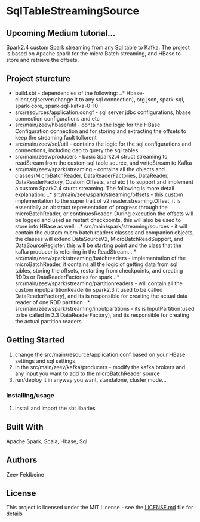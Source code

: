 # SqlTableStreamingSource

## Upcoming Medium tutorial... 

Spark2.4 custom Spark streaming from any Sql table to Kafka. 
The project is based on Apache spark for the micro Batch streaming, and HBase to store and retrieve the offsets.

## Project sturcture

 * build.sbt - dependencies of the following:
 ..* Hbase-client,sqlserver(change it to any sql connection), org.json, spark-sql, spark-core, spark-sql-kafka-0-10
 * src/resources/application.congf - sql server jdbc configurations, hbase connection configurations and etc
 * src/main/zeev/hbase/util - contains the logic for the HBase Configuration connection and for storing and extracting the offsets to keep the streaming fault tollorent
 * src/main/zeev/sql/util - contains the logic for the sql configurations and connections, including dao to query the sql tables
 * src/main/zeev/producers - basic Spark2.4 struct streaming to readStream from the custom sql table source, and writeStream to Kafka
 * src/main/zeev/spark/streaming - contains all the objects and classes(MicroBatchReader, DataReaderFactories, DataReader, DataReaderFactory, Custom Offsets, and etc  ) to support and implement a custom Spark2.4 sturct streaming. The following is more detail explanation:
 ..* src/main/zeev/spark/streaming/offsets - this custom implementation fo the super trait of v2.reader.streaming.Offset, it is essentially an abstract representation of progress through the microBatchReader, or continuosReader. During execution the offsets will be logged and used as restart checkpoints. this will also be used to store into HBase as well.
 ..* src/main/spark/streaming/sources - it will contain the custom micro batch readers classes and companion objects, the classes will extend DataSourceV2, MicroBatchReadSupport, and DataSourceRegister. this will be starting point and the class that the kafka producer is referring in the ReadStream.
 ..* src/main/zeev/spark/streaming/batchreaders - implementation of the microBatchReader, it contains all the logic of getting data from sql tables, storing the offsets, restarting from checkpoints, and creating RDDs or DataReaderFactories for spark
 ..* src/main/zeev/spark/streaming/partitionreaders - will contain all the custom inputpartitionReader(in spark2.3 it used to be called DataReaderFactory), and its is responsible for creating the actual data reader of one RDD partition
 ..* src/main/zeev/spark/streaming/inputpartitions - its is InputPartition(used to be called in 2.3 DataReaderFactory), and its responsible for creating the actual partition readers.


## Getting Started

 1. change the src/main/resource/application.conf based on your HBase settings and sql settings
 2. in the src/main/zeev/kafka/producers - modify the kafka brokers and any input you want to add to the microBatchReader source
 3. run/deploy it in anyway you want, standalone, cluster mode...


### Installing/usage
1. install and import the sbt libaries


## Built With
Apache Spark, Scala, Hbase, Sql

## Authors
Zeev Feldbeine

## License
This project is licensed under the MIT License - see the [LICENSE.md](LICENSE.md) file for details

